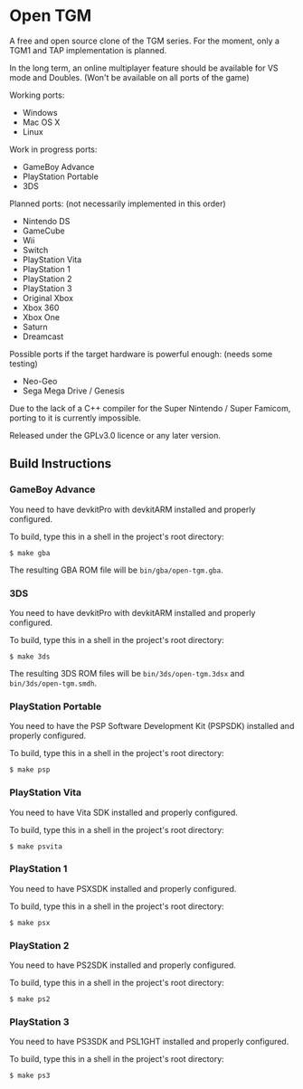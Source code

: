 # Open TGM
A free and open source clone of the TGM series.
For the moment, only a TGM1 and TAP implementation is planned.

In the long term, an online multiplayer feature should be available for VS mode and Doubles. (Won't be available on all ports of the game)

Working ports:
- Windows
- Mac OS X
- Linux

Work in progress ports:
- GameBoy Advance
- PlayStation Portable
- 3DS

Planned ports: (not necessarily implemented in this order)
- Nintendo DS
- GameCube
- Wii
- Switch
- PlayStation Vita
- PlayStation 1
- PlayStation 2
- PlayStation 3
- Original Xbox
- Xbox 360
- Xbox One
- Saturn
- Dreamcast

Possible ports if the target hardware is powerful enough: (needs some testing)
- Neo-Geo
- Sega Mega Drive / Genesis

Due to the lack of a C++ compiler for the Super Nintendo / Super Famicom, porting to it is currently impossible.

Released under the GPLv3.0 licence or any later version.

## Build Instructions

### GameBoy Advance
You need to have devkitPro with devkitARM installed and properly configured.

To build, type this in a shell in the project's root directory:
```
$ make gba
```

The resulting GBA ROM file will be `bin/gba/open-tgm.gba`.

### 3DS
You need to have devkitPro with devkitARM installed and properly configured.

To build, type this in a shell in the project's root directory:
```
$ make 3ds
```

The resulting 3DS ROM files will be `bin/3ds/open-tgm.3dsx` and `bin/3ds/open-tgm.smdh`.

### PlayStation Portable
You need to have the PSP Software Development Kit (PSPSDK) installed and properly configured.

To build, type this in a shell in the project's root directory:
```
$ make psp
```

### PlayStation Vita
You need to have Vita SDK installed and properly configured.

To build, type this in a shell in the project's root directory:
```
$ make psvita
```

### PlayStation 1
You need to have PSXSDK installed and properly configured.

To build, type this in a shell in the project's root directory:
```
$ make psx
```

### PlayStation 2
You need to have PS2SDK installed and properly configured.

To build, type this in a shell in the project's root directory:
```
$ make ps2
```

### PlayStation 3
You need to have PS3SDK and PSL1GHT installed and properly configured.

To build, type this in a shell in the project's root directory:
```
$ make ps3
```

